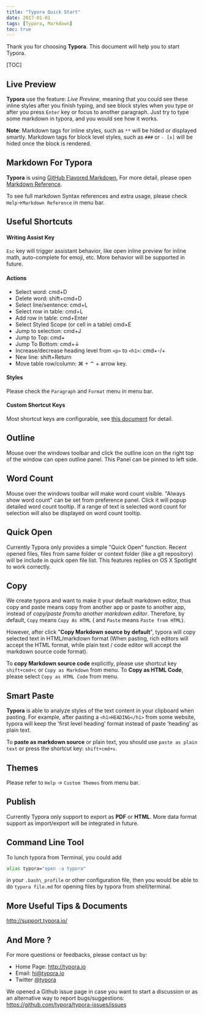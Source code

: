 ```yaml
---
title: "Typora Quick Start"
date: 2017-01-01
tags: [Typora, Markdown]
toc: true
---
```


Thank you for choosing **Typora**. This document will help you to start Typora.

[TOC]

## Live Preview

**Typora** use the feature: *Live Preview*, meaning that you could see these inline styles after you finish typing, and see block styles when you type or after you press `Enter` key or focus to another paragraph. Just try to type some markdown in typora, and you would see how it works.

**Note**: Markdown tags for inline styles, such as `**` will be hided or displayed smartly. Markdown tags for block level styles, such as `###` or `- [x]` will be hided once the block is rendered.

## Markdown For Typora

**Typora** is using [GitHub Flavored Markdown](https://help.github.com/articles/github-flavored-markdown/), For more detail, please open [Markdown Reference](Markdown%20Reference.md).

To see full markdown Syntax references and extra usage, please check `Help`->`Markdown Reference` in menu bar.

## Useful Shortcuts

#### Writing Assist Key

`Esc` key will trigger assistant behavior, like open inline preview for inline math, auto-complete for emoji, etc. More behavior will be supported in future.

#### Actions

- Select word: cmd+D
- Delete word: shift+cmd+D
- Select line/sentence: cmd+L
- Select row in table: cmd+L
- Add row in table: cmd+Enter
- Select Styled Scope (or cell in a table) cmd+E
- Jump to selection: cmd+J
- Jump to Top: cmd+
- Jump To Bottom: cmd+↓
- Increase/decrease heading level from `<p>` to `<h1>`: cmd+-/+
- New line: shift+Return
- Move table row/column: ⌘ + ⌃ + arrow key.

#### Styles

Please check the `Paragraph` and `Format` menu in menu bar.

#### Custom Shortcut Keys

Most shortcut keys are configurable, see [this document](Custom-Key-Binding/) for detail.

## Outline

Mouse over the windows toolbar and click the outline icon on the right top of the window can open outline panel. This Panel can be pinned to left side.

## Word Count

Mouse over the windows toolbar will make word count visible. "Always show word count" can be set from preference panel. Click it will popup detailed word count tooltip. If a range of text is selected word count for selection will also be displayed on word count tooltip.

## Quick Open

Currently Typora only provides a simple "Quick Open" function. Recent opened files, files from same folder or context folder (like a git repository) will be include in quick open file list. This features replies on OS X Spotlight to work correctly.

## Copy

We create typora and want to make it your default markdown editor, thus copy and paste means copy from another app or paste to another app, instead of *copy/paste from/to another markdown editor*. Therefore, by default, `Copy` means `Copy As HTML` ( and `Paste` means `Paste from HTML`). 

However, after click "**Copy Markdown source by default**", typora will copy selected text in HTML/markdown format (When pasting, rich editors will accept the HTML format, while plain text / code editor will accept the markdown source code format).

To **copy Markdown source code** explicitly, please use shortcut key `shift+cmd+c` or `Copy as Markdown` from menu. To **Copy as HTML Code**, please select `Copy as HTML Code` from menu.

## Smart Paste

**Typora** is able to analyze styles of the text content in your clipboard when pasting. For example, after pasting a `<h1>HEADING</h1>` from some website, typora will keep the 'first level heading’ format instead of paste ‘heading’ as plain text. 

To **paste as markdown source** or plain text, you should use `paste as plain text` or press the shortcut key: `shift+cmd+v`.

## Themes

Please refer to `Help` → `Custom Themes` from menu bar.

## Publish

Currently Typora only support to export as **PDF** or **HTML**. More data format support as import/export will be integrated in future.

## Command Line Tool

To lunch typora from Terminal, you could add

```bash
alias typora="open -a typora"
```

in your `.bash\_profile` or other configuration file, then you would be able to do `typora file.md` for opening files by typora from shell/terminal.

## More Useful Tips & Documents

<http://support.typora.io/>

## And More ?

For more questions or feedbacks, please contact us by:

- Home Page: http://typora.io
- Email: <hi@typora.io>
- Twitter [@typora](https://twitter.com/typora)

We opened a Github issue page in case you want to start a discussion or as an alternative way to report bugs/suggestions: https://github.com/typora/typora-issues/issues
